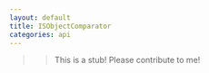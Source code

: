 ```yaml
---
layout: default
title: ISObjectComparator
categories: api
---
```


>>This is a stub!  Please contribute to me!
